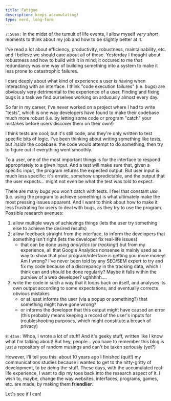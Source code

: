 ```yaml
---
title: Fatigue
description: keeps accumulating!
type: nerd, long-form
---
```


`7:50am:` In the midst of the tumult of life events, I allow myself *very short* moments to think about my job and how to be slightly better at it.

I've read a lot about efficiency, productivity, robustness, maintainability, etc. and I believe we should care about all of those. Yesterday I thought about robustness and how to build with it in mind; it occured to me that redundancy was one way of building something into a system to make it less prone to catastrophic failures.

I care deeply about what kind of experience a user is having when interacting with an interface. I think "code execution failures" (i.e. *bugs*) are obviously very detrimental to the experience of a user. Finding and fixing bugs is a task we find ourselves working on arduously almost every day.

So far in my career, I've never worked on a project where I had to write "tests", which is one way developers have found to make their codebase much more robust (i.e. by letting some code or program "catch" your mistakes before users discover them on their own!)

I think tests are cool; but it's still code, and they're only written to test specific bits of logic. I've been thinking about writing something like tests, but *inside* the codebase: the code would attempt to do something, then try to figure out if everything went smoothly.

To a user, one of the most important things is for the interface to respond appropriately to a given input. And a test will make sure that, given a specific input, the program returns the expected output.
But user input is much less specific: it's erratic, somehow unpredictable, and the output that the user expects... might not even be what the test was told to expect.

There are many *bugs* you won't catch with tests. I feel that constant *use* (i.e. using the program to achieve something) is what ultimately make the most pressing issues apparent. And I want to think about how to make it less frustrating for users to deal with bugs, as they try to use the program.
Possible research avenues:

1. allow multiple ways of achievings things (lets the user try something else to achieve the desired results)
1. allow feedback straight from the interface, to inform the developers that something isn't right (lets the developer fix real-life issues)
    - that can be done using *analytics* (or *tracking*!) but from my experience, all that Google Analytics nonsense is mainly used as a way to show that your program/interface is getting you more money! Am I wrong? I've never been told by any SEO/SEM expert to try and fix my code because of a discrepancy in the tracking data, which I think can and should be done regularly? Maybe it falls within the purview of a web developer? ughhhhh....
1. write the code in such a way that it loops back on itself, and analyses its own output according to some expectations, and eventually corrects obvious mistakes
    - or at least informs the user (via a popup or something?) that something might have gone wrong?
    - or informs the developer that this output might have caused an error (this probably means keeping a record of the user's inputs for troubleshooting purposes, which might constitute a breach of privacy)

`8:43am:` Whoa, I wrote a lot of stuff! And it's geeky stuff, written like I know what I'm talking about! But hey, people... you have to remember this blog is just a repository of random musings and can't be taken seriously (yet?)

However, I'll tell you this: about 10 years ago I finished (quit!) my communications studies because I wanted to get to the nitty-gritty of development, to be *doing* the stuff. These days, with the accumulated real-life experience, I want to dip my toes back into the research aspect of it. I wish to, maybe, change the way websites, interfaces, programs, games, etc. are made, by making them **friendlier**.

Let's see if I can!

